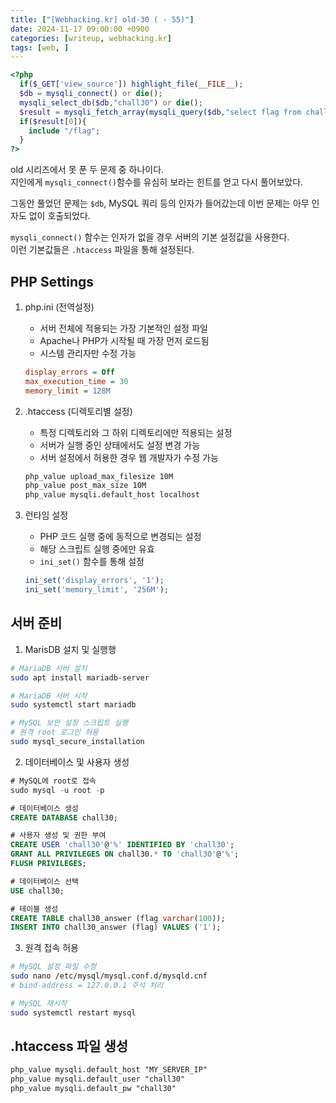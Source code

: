 ```yaml
---
title: ["[Webhacking.kr] old-30 ( - 55)"]
date: 2024-11-17 09:00:00 +0900
categories: [writeup, webhacking.kr]
tags: [web, ]
---
```


```php
<?php
  if($_GET['view_source']) highlight_file(__FILE__);
  $db = mysqli_connect() or die();
  mysqli_select_db($db,"chall30") or die();
  $result = mysqli_fetch_array(mysqli_query($db,"select flag from chall30_answer")) or die();
  if($result[0]){
    include "/flag";
  }
?>
```

old 시리즈에서 못 푼 두 문제 중 하나이다.  
지인에게 `mysqli_connect()`함수를 유심히 보라는 힌트를 얻고 다시 풀어보았다.  

그동안 풀었던 문제는 `$db`, MySQL 쿼리 등의 인자가 들어갔는데 이번 문제는 아무 인자도 없이 호출되었다.  

`mysqli_connect()` 함수는 인자가 없을 경우 서버의 기본 설정값을 사용한다.  
이런 기본값들은 `.htaccess` 파일을 통해 설정된다.  

## PHP Settings
1. php.ini (전역설정)
   * 서버 전체에 적용되는 가장 기본적인 설정 파일
   * Apache나 PHP가 시작될 때 가장 먼저 로드됨
   * 시스템 관리자만 수정 가능
   ```ini
   display_errors = Off
   max_execution_time = 30
   memory_limit = 128M
   ```

2. .htaccess (디렉토리별 설정)
   * 특정 디렉토리와 그 하위 디렉토리에만 적용되는 설정
   * 서버가 실행 중인 상태에서도 설정 변경 가능
   * 서버 설정에서 허용한 경우 웹 개발자가 수정 가능
   ```apache
   php_value upload_max_filesize 10M
   php_value post_max_size 10M
   php_value mysqli.default_host localhost
   ```

3. 런타임 설정
   * PHP 코드 실행 중에 동적으로 변경되는 설정
   * 해당 스크립트 실행 중에만 유효
   * `ini_set()` 함수를 통해 설정
   ```php
   ini_set('display_errors', '1');
   ini_set('memory_limit', '256M');
   ```


## 서버 준비
1. MarisDB 설치 및 실행행
```bash
# MariaDB 서버 설치
sudo apt install mariadb-server

# MariaDB 서버 시작
sudo systemctl start mariadb

# MySQL 보안 설정 스크립트 실행
# 원격 root 로그인 허용
sudo mysql_secure_installation
```

2. 데이터베이스 및 사용자 생성
```sql
# MySQL에 root로 접속
sudo mysql -u root -p

# 데이터베이스 생성
CREATE DATABASE chall30;

# 사용자 생성 및 권한 부여
CREATE USER 'chall30'@'%' IDENTIFIED BY 'chall30';
GRANT ALL PRIVILEGES ON chall30.* TO 'chall30'@'%';
FLUSH PRIVILEGES;

# 데이터베이스 선택
USE chall30;

# 테이블 생성
CREATE TABLE chall30_answer (flag varchar(100));
INSERT INTO chall30_answer (flag) VALUES ('1');
```

3. 원격 접속 허용
```bash
# MySQL 설정 파일 수정
sudo nano /etc/mysql/mysql.conf.d/mysqld.cnf
# bind-address = 127.0.0.1 주석 처리

# MySQL 재시작
sudo systemctl restart mysql
```

## .htaccess 파일 생성
```apache
php_value mysqli.default_host "MY_SERVER_IP"
php_value mysqli.default_user "chall30"
php_value mysqli.default_pw "chall30"
```
